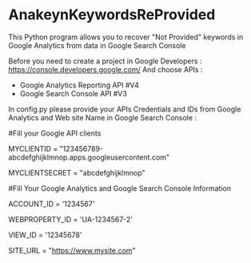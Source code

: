 # AnakeynKeywordsReProvided
This Python program allows you to recover "Not Provided" keywords in Google Analytics from data in Google Search Console

Before you need to create a project in Google Developers :
https://console.developers.google.com/
And choose APIs :
- Google Analytics Reporting API  #V4 
- Google Search Console API #V3

In config.py please provide your APIs Credentials and IDs from Google Analytics and Web site Name in Google Search Console :

#Fill your Google API clients 

MYCLIENTID = "123456789-abcdefghijklmnop.apps.googleusercontent.com" 

MYCLIENTSECRET =    "abcdefghijklmnop" 


#Fill Your Google Analytics and Google Search Console Information

ACCOUNT_ID = '1234567'

WEBPROPERTY_ID = 'UA-1234567-2'

VIEW_ID = '12345678'  

SITE_URL =  "https://www.mysite.com"  

